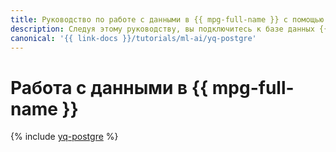 ```yaml
---
title: Руководство по работе с данными в {{ mpg-full-name }} c помощью {{ yq-full-name }}
description: Следуя этому руководству, вы подключитесь к базе данных {{ mpg-full-name }} и выполните запросы к ней из ноутбука {{ jlab }}Lab с помощью {{ yq-full-name }}.
canonical: '{{ link-docs }}/tutorials/ml-ai/yq-postgre'
---
```


# Работа с данными в {{ mpg-full-name }}

{% include [yq-postgre](../../_tutorials/ml-ai/yq-postgre.md) %}